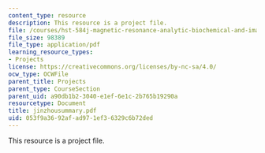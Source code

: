 ```yaml
---
content_type: resource
description: This resource is a project file.
file: /courses/hst-584j-magnetic-resonance-analytic-biochemical-and-imaging-techniques-spring-2006/053f9a3692afad971ef36329c6b72ded_jinzhousummary.pdf
file_size: 98389
file_type: application/pdf
learning_resource_types:
- Projects
license: https://creativecommons.org/licenses/by-nc-sa/4.0/
ocw_type: OCWFile
parent_title: Projects
parent_type: CourseSection
parent_uid: a90db1b2-3040-e1ef-6e1c-2b765b19290a
resourcetype: Document
title: jinzhousummary.pdf
uid: 053f9a36-92af-ad97-1ef3-6329c6b72ded
---
```

This resource is a project file.